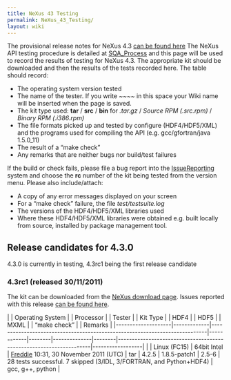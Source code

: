 ```yaml
---
title: NeXus 43 Testing
permalink: NeXus_43_Testing/
layout: wiki
---
```


The provisional release notes for NeXus 4.3 [can be found
here](Nexus_43_Release_Notes "wikilink") The NeXus API testing procedure
is detailed at [SQA\_Process](SQA_Process "wikilink") and this page will
be used to record the results of testing for NeXus 4.3. The appropriate
kit should be downloaded and then the results of the tests recorded
here. The table should record:

-   The operating system version tested
-   The name of the tester. If you write ~~~~ in this space your Wiki
    name will be inserted when the page is saved.
-   The kit type used: **tar** / **src** / **bin** for *.tar.gz* /
    *Source RPM (.src.rpm)* / *Binary RPM (.i386.rpm)*
-   The file formats picked up and tested by configure (HDF4/HDF5/XML)
    and the programs used for compiling the API (e.g. gcc/gfortran/java
    1.5.0\_11)
-   The result of a “make check”
-   Any remarks that are neither bugs nor build/test failures

If the build or check fails, please file a bug report into the
[IssueReporting](IssueReporting "wikilink") system and choose the **rc**
number of the kit being tested from the version menu. Please also
include/attach:

-   A copy of any error messages displayed on your screen
-   For a “make check” failure, the file *test/testsuite.log*
-   The versions of the HDF4/HDF5/XML libraries used
-   Where these HDF4/HDF5/XML libraries were obtained e.g. built locally
    from source, installed by <whatever> package management tool.

Release candidates for 4.3.0
----------------------------

4.3.0 is currently in testing, 4.3rc1 being the first release candidate

### 4.3rc1 (released 30/11/2011)

The kit can be downloaded from the [NeXus download
page](http://download.nexusformat.org/kits/nx43testing.shtml). Issues
reported with this release [can be found
here](http://trac.nexusformat.org/code/query?status=new&status=assigned&status=reopened&status=closed&version=4.3.0-rc1&order=priority).

| | Operating System | | Processor | | Tester                                                                   | | Kit Type | | HDF4 | | HDF5       | | MXML | | “make check”                                                     | | Remarks        |
|--------------------|-------------|----------------------------------------------------------------------------|------------|--------|--------------|--------|--------------------------------------------------------------------|------------------|
| | Linux (FC15)     | 64bit Intel | [Freddie](User%3AFreddie_Akeroyd "wikilink") 10:31, 30 November 2011 (UTC) | tar        | 4.2.5  | 1.8.5-patch1 | 2.5-6  | 28 tests successful. 7 skipped (3/IDL, 3/FORTRAN, and Python+HDF4) | gcc, g++, python |


